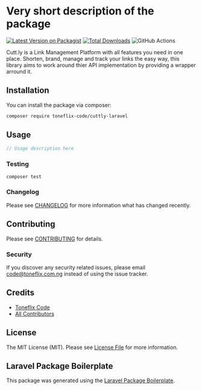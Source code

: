 # Very short description of the package

[![Latest Version on Packagist](https://img.shields.io/packagist/v/toneflix-code/cuttly-laravel.svg?style=flat-square)](https://packagist.org/packages/toneflix-code/cuttly-laravel)
[![Total Downloads](https://img.shields.io/packagist/dt/toneflix-code/cuttly-laravel.svg?style=flat-square)](https://packagist.org/packages/toneflix-code/cuttly-laravel)
![GitHub Actions](https://github.com/toneflix-code/cuttly-laravel/actions/workflows/main.yml/badge.svg)

Cutt.ly is a Link Management Platform with all features you need in one place. Shorten, brand, manage and track your links the easy way, this library aims to work around thier API implementation by providing a wrapper arround it.

## Installation

You can install the package via composer:

```bash
composer require toneflix-code/cuttly-laravel
```

## Usage

```php
// Usage description here
```

### Testing

```bash
composer test
```

### Changelog

Please see [CHANGELOG](CHANGELOG.md) for more information what has changed recently.

## Contributing

Please see [CONTRIBUTING](CONTRIBUTING.md) for details.

### Security

If you discover any security related issues, please email code@toneflix.com.ng instead of using the issue tracker.

## Credits

- [Toneflix Code](https://github.com/toneflix-code)
- [All Contributors](../../contributors)

## License

The MIT License (MIT). Please see [License File](LICENSE.md) for more information.

## Laravel Package Boilerplate

This package was generated using the [Laravel Package Boilerplate](https://laravelpackageboilerplate.com).
